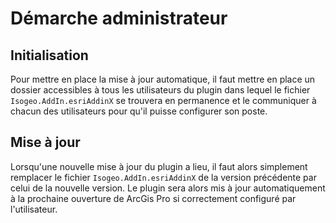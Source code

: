 # Démarche administrateur

## Initialisation

Pour mettre en place la mise à jour automatique, il faut mettre en place un dossier accessibles à tous les utilisateurs du plugin dans lequel le fichier `Isogeo.AddIn.esriAddinX` se trouvera en permanence et le communiquer à chacun des utilisateurs pour qu'il puisse configurer son poste.

## Mise à jour

Lorsqu'une nouvelle mise à jour du plugin a lieu, il faut alors simplement remplacer le fichier `Isogeo.AddIn.esriAddinX` de la version précédente par celui de la nouvelle version. Le plugin sera alors mis à jour automatiquement à la prochaine ouverture de ArcGis Pro si correctement configuré par l'utilisateur. 